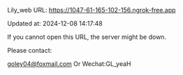 Lily_web URL: https://1047-61-165-102-156.ngrok-free.app

Updated at: 2024-12-08 14:17:48

If you cannot open this URL, the server might be down.

Please contact: 

goley04@foxmail.com Or Wechat:GL_yeaH